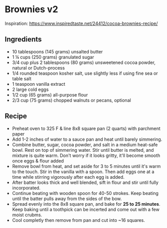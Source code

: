 # Brownies v2
Inspiration: https://www.inspiredtaste.net/24412/cocoa-brownies-recipe/

## Ingredients
* 10 tablespoons (145 grams) unsalted butter
* 1 ¼ cups (250 grams) granulated sugar
* 3/4 cup plus 2 tablespoons (80 grams) unsweetened cocoa powder, natural or Dutch-process
* 1/4 rounded teaspoon kosher salt, use slightly less if using fine sea or table salt
* 1 teaspoon vanilla extract
* 2 large cold eggs
* 1/2 cup (65 grams) all-purpose flour
* 2/3 cup (75 grams) chopped walnuts or pecans, optional

## Recipe

* Preheat oven to 325 F & line 8x8 square pan (2 quarts) with parchment paper
* Add 1-2 inches of water to a sauce pan and heat until barely simmering.
* Combine butter, sugar, cocoa powder, and salt in a medium heat-safe bowl. Rest on top of simmering water.
  Stir until butter is melted, and mixture is quite warm. 
  Don't worry if it looks gritty, it'll become smooth once eggs & flour added
* Remove bowl from heat, and set aside for 3 to 5 minutes until it's warm to the touch. 
  Stir in the vanilla with a spoon. Then add eggs one at a time while stirring vigorously after each egg is added.
* After batter looks thick and well blended, sift in flour and stir until fully incorporated. 
* Continue beating with wooden spoon for 40-50 strokes. Keep beating until the batter pulls away from the sides of the bow.
* Spread evenly into the 8x8 square pan, and bake for **25 to 25 minutes**.
  Keep baking until a toothpick can be incerted and come out with a few moist crubms.
* Cool completly then remove from pan and cut into ~16 squares.

